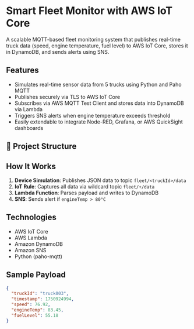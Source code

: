 #  Smart Fleet Monitor with AWS IoT Core

A scalable MQTT-based fleet monitoring system that publishes real-time truck data (speed, engine temperature, fuel level) to AWS IoT Core, stores it in DynamoDB, and sends alerts using SNS.

## Features

-  Simulates real-time sensor data from 5 trucks using Python and Paho MQTT
-  Publishes securely via TLS to AWS IoT Core
-  Subscribes via AWS MQTT Test Client and stores data into DynamoDB via Lambda
-  Triggers SNS alerts when engine temperature exceeds threshold
-  Easily extendable to integrate Node-RED, Grafana, or AWS QuickSight dashboards

## 📁 Project Structure


##  How It Works

1. **Device Simulation**: Publishes JSON data to topic `fleet/<truckId>/data`
2. **IoT Rule**: Captures all data via wildcard topic `fleet/+/data`
3. **Lambda Function**: Parses payload and writes to DynamoDB
4. **SNS**: Sends alert if `engineTemp > 80°C`

##  Technologies

- AWS IoT Core
- AWS Lambda
- Amazon DynamoDB
- Amazon SNS
- Python (paho-mqtt)

##  Sample Payload

```json
{
  "truckId": "truck003",
  "timestamp": 1750924994,
  "speed": 76.92,
  "engineTemp": 83.45,
  "fuelLevel": 55.18
}

